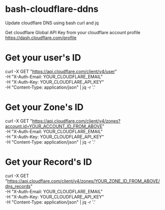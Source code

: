 # bash-cloudflare-ddns
Update cloudflare DNS using bash curl and jq

Get cloudflare Global API Key from your cloudflare account profile
https://dash.cloudflare.com/profile

# Get your user's ID
curl -X GET "https://api.cloudflare.com/client/v4/user" \
     -H "X-Auth-Email: YOUR_CLOUDFLARE_EMAIL" \
     -H "X-Auth-Key: YOUR_CLOUDFLARE_API_KEY" \
     -H "Content-Type: application/json" | jq -r '.'
     
# Get your Zone's ID
curl -X GET "https://api.cloudflare.com/client/v4/zones?account.id=YOUR_ACCOUNT_ID_FROM_ABOVE" \
     -H "X-Auth-Email: YOUR_CLOUDFLARE_EMAIL" \
     -H "X-Auth-Key: YOUR_CLOUDFLARE_API_KEY" \
     -H "Content-Type: application/json" | jq -r '.'
     
# Get your Record's ID
curl -X GET "https://api.cloudflare.com/client/v4/zones/YOUR_ZONE_ID_FROM_ABOVE/dns_records" \
     -H "X-Auth-Email: YOUR_CLOUDFLARE_EMAIL" \
     -H "X-Auth-Key: YOUR_CLOUDFLARE_API_KEY" \
     -H "Content-Type: application/json" | jq -r '.'
